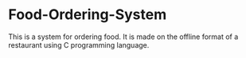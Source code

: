 # Food-Ordering-System

This is a system for ordering food. It is made on the offline format of a restaurant using C programming language.
